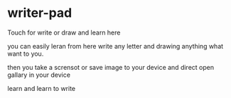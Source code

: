 # writer-pad


Touch for write or draw and learn here 

you can easily leran from here write any letter and drawing anything what want to you.

then you take a scrensot or save image to your device and direct open gallary in your device

learn and learn to write 

 